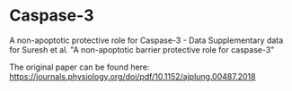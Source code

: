 # Caspase-3

A non-apoptotic protective role for Caspase-3 - Data
Supplementary  data for Suresh et al. "A non-apoptotic barrier protective role for caspase-3"

The original paper can be found here: 
https://journals.physiology.org/doi/pdf/10.1152/ajplung.00487.2018

